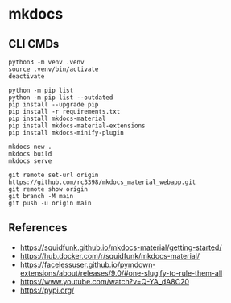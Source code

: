 # mkdocs

## CLI CMDs
```
python3 -m venv .venv
source .venv/bin/activate
deactivate

python -m pip list
python -m pip list --outdated
pip install --upgrade pip
pip install -r requirements.txt
pip install mkdocs-material
pip install mkdocs-material-extensions
pip install mkdocs-minify-plugin

mkdocs new .
mkdocs build
mkdocs serve

git remote set-url origin https://github.com/rc3398/mkdocs_material_webapp.git
git remote show origin
git branch -M main
git push -u origin main
```

## References
- https://squidfunk.github.io/mkdocs-material/getting-started/
- https://hub.docker.com/r/squidfunk/mkdocs-material/
- https://facelessuser.github.io/pymdown-extensions/about/releases/9.0/#one-slugify-to-rule-them-all
- https://www.youtube.com/watch?v=Q-YA_dA8C20
- https://pypi.org/